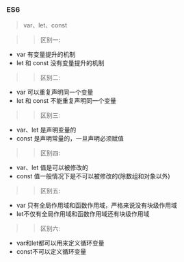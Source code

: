 ### ES6

> var、let、const

> > 区别一: 
- var 有变量提升的机制
- let 和 const 没有变量提升的机制

> > 区别二:
- var 可以重复声明同一个变量
- let 和 const 不能重复声明同一个变量
> > 区别三:
- var、let 是声明变量的
- const 是声明常量的，一旦声明必须赋值

> > 区别四:
- var、let 值是可以被修改的
- const 值一般情况下是不可以被修改的(除数组和对象以外)

> > 区别五:
- var 只有全局作用域和函数作用域，严格来说没有块级作用域
- let不仅有全局作用域和函数作用域还有块级作用域

> > 区别六:
- var和let都可以用来定义循环变量
- const不可以定义循环变量

